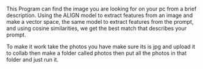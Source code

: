This Program can find the image you are looking for on your pc from a brief description. Using the ALIGN model to extract features from an image and make a vector space, the same model to extract features from the prompt, and using cosine similarities, we get the best match that describes your prompt.

To make it work take the photos you have make sure its is jpg and upload it to collab then make a folder called photos then put all the photos in that folder and just run it.
